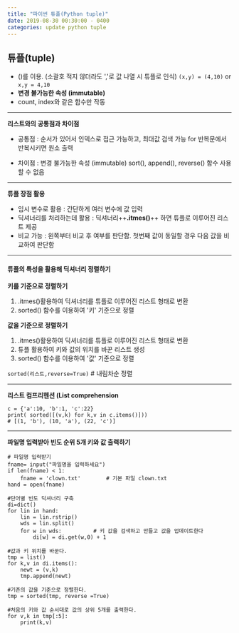 ```yaml
---
title: "파이썬 튜플(Python tuple)"
date: 2019-08-30 00:30:00 - 0400
categories: update python tuple 
---
```


## 튜플(tuple)
- ()를 이용. (소괄호 적지 않더라도 ','로 값 나열 시 튜플로 인식)
 `(x,y) = (4,10)` or `x,y = 4,10`
- **변경 불가능한 속성 (immutable)**
- count, index와 같은 함수만 작동

- - -

**리스트와의 공통점과 차이점**
- 공통점 : 순서가 있어서 인덱스로 접근 가능하고, 최대값 검색 가능
for 반복문에서 반복시키면 원소 출력
        
- 차이점 : 변경 불가능한 속성 (immutable)
sort(), append(), reverse() 함수 사용할 수 없음

- - -


**튜플 장점 활용**
- 임시 변수로 활용 : 간단하게 여러 변수에 값 입력
- 딕셔너리를 처리하는데 활용 : 딕셔너리++**.itmes()**++ 하면 튜플로 이루어진 리스트 제공
- 비교 가능 : 왼쪽부터 비교 후 여부를 판단함. 첫번째 값이 동일할 경우 다음 값을 비교하여 판단함


- - -

#### 튜플의 특성을 활용해 딕셔너리 정렬하기

**키를 기준으로 정렬하기**
1. .itmes()활용하여 딕셔너리를 튜플로 이루어진 리스트 형태로 변환
2. sorted() 함수를 이용하여 '키' 기준으로 정렬

**값을 기준으로 정렬하기**
1. .itmes()활용하여 딕셔너리를 튜플로 이루어진 리스트 형태로 변환
2. 튜플 활용하여 키와 값의 위치를 바꾼 리스트 생성
3. sorted() 함수를 이용하여 '값' 기준으로 정렬

`sorted(리스트,reverse=True)` # 내림차순 정렬

- - -

**리스트 컴프리헨션 (List comprehension**

```
c = {'a':10, 'b':1, 'c':22}
print( sorted([(v,k) for k,v in c.items()]))
# [(1, 'b'), (10, 'a'), (22, 'c')]
```
- - -

**파일명 입력받아 빈도 순위 5개 키와 값 출력하기**

```
# 파일명 입력받기
fname= input("파일명을 입력하세요")
if len(fname) < 1:
    fname = 'clown.txt'		   # 기본 파일 clown.txt
hand = open(fname)

#단어별 빈도 딕셔너리 구축
di=dict()
for lin in hand:
    lin = lin.rstrip()
    wds = lin.split()
    for w in wds:		   # 키 값을 검색하고 만들고 값을 업데이트한다
        di[w] = di.get(w,0) + 1

#값과 키 위치를 바꾼다.
tmp = list()
for k,v in di.items():
    newt = (v,k)
    tmp.append(newt)

#기존의 값을 기준으로 정렬한다.
tmp = sorted(tmp, reverse =True)

#처음의 키와 값 순서대로 값의 상위 5개를 출력한다.
for v,k in tmp[:5]:
    print(k,v)
```
